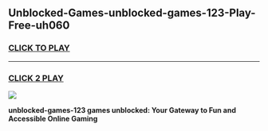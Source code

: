 
## Unblocked-Games-unblocked-games-123-Play-Free-uh060
<h3>
<a href="https://premium76.site?title=unblocked-games-123&ref=18A1">CLICK TO PLAY</a></h3>
<hr>

<h3>
<a href="https://premium76.site?title=unblocked-games-123&ref=18A1">CLICK 2 PLAY</a>
  
</h3>

<a href="https://premium76.site?title=unblocked-games-123&ref=18A1"><img src="https://clearcache.store/games.png"></a>


**unblocked-games-123 games unblocked: Your Gateway to Fun and Accessible Online Gaming**
